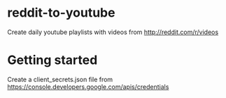 # reddit-to-youtube
Create daily youtube playlists with videos from http://reddit.com/r/videos

# Getting started
Create a client_secrets.json file from https://console.developers.google.com/apis/credentials
